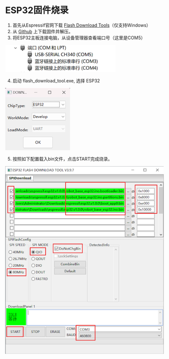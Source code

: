 # ESP32固件烧录

1. 首先从Espressif官网下载 [Flash Download Tools](https://www.espressif.com/../support/download/other-tools)（仅支持Windows）
2. 从 [Github](https://github.com/ideamark/desk-emoji/releases) 上下载固件并解压。
3. 将ESP32主板连接电脑，从设备管理器查看端口号（这里是COM5）

![1731329767374](../image/download_firmware_esp32/1731329767374.png)

4. 启动 flash_download_tool.exe, 选择 ESP32

![1731329829146](../image/download_firmware_esp32/1731329829146.png)

5. 按照如下配置载入bin文件，点击START完成烧录。

![1731329869471](../image/download_firmware_esp32/1731329869471.png)
